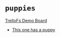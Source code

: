 # `puppies`

[TrelloFs Demo Board](../TrelloFs_Demo_Board/README.md)

- [This one has a puppy](../TrelloFs_Demo_Board/A_Second_List_of_Cards/This_one_has_a_puppy.md)